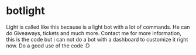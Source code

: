 # botlight
Light is called like this because is a light bot with a lot of commands. He can do Giveaways, tickets and much more. Contact me for more information, this is the code but i can not do a bot with a dashboard to customize it right now. Do a good use of the code :D
